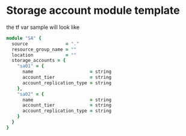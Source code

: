 # Storage account module template

the tf var sample will look like

```rb
module "SA" {
  source              = "."
  resource_group_name = ""
  location            = ""
  storage_accounts = {
    "sa01" = {
      name                     = string
      account_tier             = string
      account_replication_type = string
    },
    "sa02" = {
      name                     = string
      account_tier             = string
      account_replication_type = string
    }
  }
}

```

